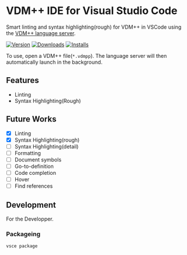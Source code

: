 # VDM++ IDE for Visual Studio Code
Smart linting and syntax highlighting(rough) for VDM++ in VSCode using the [VDM++ language server](https://github.com/korosuke613/vdmpp-language-server).

[![Version](https://img.shields.io/visual-studio-marketplace/v/korosuke613.vdmpp-extension)](https://marketplace.visualstudio.com/items?itemName=korosuke613.vdmpp-extension)
[![Downloads](https://img.shields.io/visual-studio-marketplace/d/korosuke613.vdmpp-extension)](https://marketplace.visualstudio.com/items?itemName=korosuke613.vdmpp-extension)
[![Installs](https://img.shields.io/visual-studio-marketplace/i/korosuke613.vdmpp-extension)](https://marketplace.visualstudio.com/items?itemName=korosuke613.vdmpp-extension)

To use, open a VDM++ file(`*.vdmpp`).
The language server will then automatically launch in the background.

## Features

* Linting
* Syntax Highlighting(Rough)

## Future Works

* [x] Linting
* [x] Syntax Highlighting(rough)
* [ ] Syntax Highlighting(detail)
* [ ] Formatting
* [ ] Document symbols
* [ ] Go-to-definition
* [ ] Code completion
* [ ] Hover
* [ ] Find references

## Development

For the Developper.

### Packageing

```bash
vsce package
```

